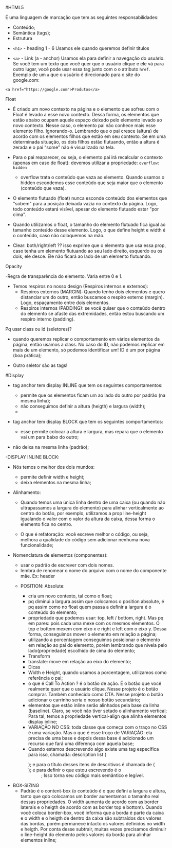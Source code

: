#HTML5

É uma linguagem de marcação que tem as seguintes responsabilidades:

- Conteúdo;
- Semântica (tags);
- Estrutura

* `<h1>` - heading 1 - 6
  Usamos ele quando queremos definir títulos

- `<a>` - Link (a - anchor)
  Usamos ela para definir a navegação do usuário. Se você tem um texto que você quer que o usuário clique e ele vá para outro lugar, você pode usar essa tag junto com o o atributo `href`. Exemplo de um `a` que o usuário é direcionado para o site do google.com:

```
<a href="https://google.com">Produtos</a>

```

Float

- É criado um novo contexto na página e o elemento que sofreu com o Float é levado a esse novo contexto. Dessa forma, os elementos que estão abaixo ocupam aquele espaço deixado pelo elemento levado ao novo contexto. Nesse caso, o elemento pai não conhece mais esse elemento filho. Ignorando-o. Lembrando que o pai cresce (altura) de acordo com os elementos filhos que estão em seu contexto. Se em uma determinada situação, os dois filhos estão flutuando, então a altura é zerada e o pai "some" não é visualizado na tela.

- Para o pai reaparecer, ou seja, o elemento pai irá recalcular o contexto (apenas em caso de float): devemos utilizar a propriedade:
  `overflow: hidden`

  - overflow trata o conteúdo que vaza ao elemento. Quando usamos o hidden escondemos esse conteúdo que seja maior que o elemento (conteúdo que vaza).

- O elemento flutuado (float) nunca esconde conteúdo dos elementos que "sobem" para a posição deixada vazia no contexto da página. Logo, todo conteúdo estará visível, apesar do elemento flutuado estar "por cima".

- Quando utilizamos o float, o tamanho do elemento flutuado fica igual ao tamanho conteúdo desse elemento. Logo, o que define height e width é o conteúdo, caso não coloquemos na mão.

- Clear: both/right/left ?? isso exprime que o elemento que usa essa prop, caso tenha um elemento flutuando ao seu lado direito, esquerdo ou os dois, ele desce. Ele não ficará ao lado de um elemento flutuando.

Opacity

-Regra de transparência do elemento. Varia entre 0 e 1.

- Temos respiros no nosso design (Respiros internos e externos):
  - Respiros externos (MARGIN): Quando tenho dois elementos e quero distanciar um do outro, então buscamos o respiro externo (margin). Logo, espaçamento entre dois elementos.
  - Respiros internos (PADDING): se você quiser que o conteúdo dentro do elemento se afaste das extremidades, então estou buscando um respiro interno (padding).

Pq usar class ou id (seletores)?

- quando queremos replicar o comportamento em vários elementos da página, então usamos a class. No caso do ID, não podemos replicar em mais de um elemento, só podemos identificar um! ID é um por página (boa prática);

- Outro seletor são as tags!

#Display

- tag anchor tem display INLINE que tem os seguintes comportamentos:

  - permite que os elementos ficam um ao lado do outro por padrão (na mesma linha);
  - não conseguimos definir a altura (heigth) e largura (width);
  -

- tag anchor tem display BLOCK que tem os seguintes comportamentos:
  - esse permite colocar a altura e largura, mas repara que o elemento vai um para baixo do outro;
- não deixa na mesma linha (padrão);

-DISPLAY INLINE BLOCK:

- Nós temos o melhor dos dois mundos:

  - permite definir width e height;
  - deixa elementos na mesma linha;

- Alinhamento:

  - Quando temos uma única linha dentro de uma caixa (ou quando não ultrapassamos a largura do elemento) para alinhar verticalmente ao centro do botão, por exemplo, utilizamos a prop line-height igualando o valor com o valor da altura da caixa, dessa forma o elemento fica no centro.

  - O que é refatoração: você escreve melhor o código, ou seja, melhora a qualidade do código sem adicionar nenhuma nova funcionalidade;

* Nomenclatura de elementos (componentes):

  - usar o padrão de escrever com dois nomes.
  - lembra de renomear o nome do arquivo com o nome do componente mãe. Ex: header

  * POSITION: Absolute:
    - cria um novo contexto, tal como o float;
    - pq diminui a largura assim que colocamos o position absolute, é pq assim como no float quem passa a definir a largura é o conteúdo do elemento;
    - propriedade que podemos usar: top, left / bottom, right. Mas pq em pares: pois cada uma mexe com os mesmos elementos. O top e bottom mexem com eixo x e right e left com o eixo y. Dessa forma, conseguimos mover o elemento em relação a página;
    - utilizando a porcentagem conseguimos posicionar o elemento em relação ao pai do elemento, porém lembrando que nivela pelo lado(propriedade) escolhido de cima do elemento;


    * Transform
     - translate: move em relação ao eixo do elemento;


     * Dicas
      - Width e Height, quando usamos a porcentagem, utilizamos como referência o pai;
      - o que é Call To Action ? é o botão de ação. É o botão que você realmente quer que o usuário clique. Nesse projeto é o botão comprar. Também conhecido como CTA. Nesse projeto o botão adicionar o carrinho seria o nosso botão secundário;
      - elementos que estão inline serão alinhados pela base da linha (baseline). Claro, se você não tiver setado o alinhamento vertical; Para tal, temos a propriedade vertical-align que alinha elementos display inline;
      - VARIAÇÃO NO CSS: toda classe que começa com o traço no CSS é uma variação. Mas o que é esse troço de VARIAÇÃO: ela precisa de uma base e depois dessa base é adicionado um recurso que fará uma diferença com aquela base;
      - Quando estamos descrevendo algo existe uma tag específica para isso, chamada: description list (<dl>); e para o título desses itens de descritivos é chamada de (<dt>); e para definir o que estou escrevendo é o <dd>; Isso torna seu código mais semântico e legível.

- BOX-SIZING
  - Padrão é o content-box (o conteúdo é o que defini a largura e altura, tanto que qdo colocamos um border aumentamos o tamanho real dessas propriedades. O width aumenta de acordo com as border laterais e o heigth de acordo com as border top e bottom). Quando você coloca border-box, você informa que a borda é parte da caixa e o width e o heigth de dentro da caixa são subtraídos dos valores das bordas, porém permanece intacto os valores definidos no width e heigth. Por conta desse subtrair, muitas vezes precisamos diminuir o line-height do elemento pelos valores da borda para alinhar elementos inline;
